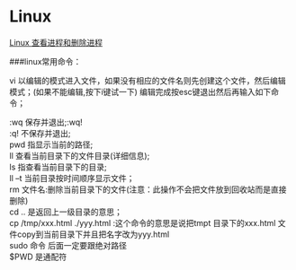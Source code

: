 # Linux

[Linux 查看进程和删除进程](http://www.cnblogs.com/lucyjiayou/archive/2012/02/24/2366194.html)

###linux常用命令：

vi   以编辑的模式进入文件，如果没有相应的文件名则先创建这个文件，然后编辑模式；(如果不能编辑,按下i键试一下)
编辑完成按esc键退出然后再输入如下命令；

:wq  保存并退出;:wq!  
:q!  不保存并退出;  
pwd 指显示当前的路径;  
ll  查看当前目录下的文件目录(详细信息);  
ls  指查看当前目录下的目录;  
ll –t  当前目录按时间顺序显示文件；  
rm 文件名:删除当前目录下的文件(注意：此操作不会把文件放到回收站而是直接删除)  
cd  ..  是返回上一级目录的意思；  
cp /tmp/xxx.html  ./yyy.html :这个命令的意思是说把tmpt  目录下的xxx.html 文件copy到当前目录下并且把名字改为yyy.html   
sudo 命令 后面一定要跟绝对路径  
$PWD 是通配符
